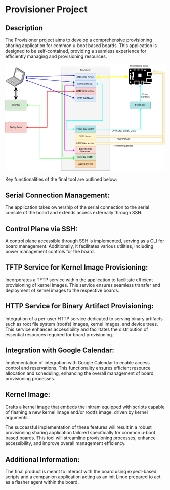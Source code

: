 # Provisioner Project

## Description
The Provisioner project aims to develop a comprehensive provisioning sharing
application for common u-boot based boards.
This application is designed to be self-contained, providing a seamless
experience for efficiently managing and provisioning resources.

![image info](./imgs/provisioner.drawio.png)

Key functionalities of the final tool are outlined below:

## Serial Connection Management:
The application takes ownership of the serial connection to the serial 
console of the board and extends access externally through SSH.

## Control Plane via SSH:
A control plane accessible through SSH is implemented, serving as a CLI for
board management. Additionally, it facilitates various utilities, including
power management controls for the board.

## TFTP Service for Kernel Image Provisioning:
Incorporates a TFTP service within the application to facilitate efficient
provisioning of kernel images. This service ensures seamless transfer and
deployment of kernel images to the respective boards.

## HTTP Service for Binary Artifact Provisioning:
Integration of a per-user HTTP service dedicated to serving binary artifacts
such as root file system (rootfs) images, kernel images, and device trees.
This service enhances accessibility and facilitates the distribution of
essential resources required for board provisioning.

## Integration with Google Calendar:
Implementation of integration with Google Calendar to enable access control
and reservations. This functionality ensures efficient resource allocation
and scheduling, enhancing the overall management of board provisioning
processes.

## Kernel Image:
Crafts a kernel image that embeds the initram equipped with scripts capable
of flashing a new kernel image and/or rootfs image, driven by kernel
arguments.

The successful implementation of these features will result in a robust
provisioning sharing application tailored specifically for common u-boot
based boards.
This tool will streamline provisioning processes, enhance accessibility,
and improve overall management efficiency.

## Additional Information:
The final product is meant to interact with the board using expect-based
scripts and a companion application acting as an init Linux prepared to
act as a flasher agent within the board.
